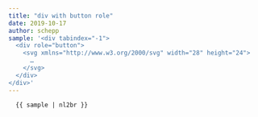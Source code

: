 ```yaml
---
title: "div with button role"
date: 2019-10-17
author: schepp
sample: '<div tabindex="-1">
  <div role="button">
    <svg xmlns="http://www.w3.org/2000/svg" width="28" height="24">
      …
    </svg>
  </div>
</div>'
---
```




```html
  {{ sample | nl2br }}
```

